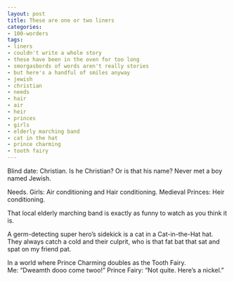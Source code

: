 ```yaml
---
layout: post
title: These are one or two liners
categories:
- 100-worders
tags:
- liners
- couldn't write a whole story
- these have been in the oven for too long
- smorgasbords of words aren't really stories
- but here's a handful of smiles anyway
- jewish
- christian
- needs
- hair
- air
- heir
- princes
- girls
- elderly marching band
- cat in the hat
- prince charming
- tooth fairy
---
```

Blind date: Christian. Is he Christian? Or is that his name? Never met a boy named Jewish.

Needs. Girls: Air conditioning and Hair conditioning. Medieval Princes: Heir conditioning.

That local elderly marching band is exactly as funny to watch as you think it is.

A germ-detecting super hero’s sidekick is a cat in a Cat-in-the-Hat hat. They always catch a cold and their culprit, who is that fat bat that sat and spat on my friend pat.

In a world where Prince Charming doubles as the Tooth Fairy. Me: “Dweamth dooo come twoo!” Prince Fairy: “Not quite. Here’s a nickel.”
